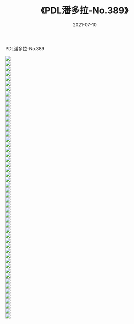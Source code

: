 ﻿---
layout: post
title:  《PDL潘多拉-No.389》
date:   2021-07-10
img: http://img.660000.xyz/Sharelink/网络美图/2021/PDL潘多拉-No.389/000.jpg
categories: [美女, 清纯, 唯美]
---

PDL潘多拉-No.389

  ![](http://img.660000.xyz/Sharelink/网络美图/2021/PDL潘多拉-No.389/001.jpg) <br> ![](http://img.660000.xyz/Sharelink/网络美图/2021/PDL潘多拉-No.389/002.jpg) <br> ![](http://img.660000.xyz/Sharelink/网络美图/2021/PDL潘多拉-No.389/003.jpg) <br> ![](http://img.660000.xyz/Sharelink/网络美图/2021/PDL潘多拉-No.389/004.jpg) <br> ![](http://img.660000.xyz/Sharelink/网络美图/2021/PDL潘多拉-No.389/005.jpg) <br> ![](http://img.660000.xyz/Sharelink/网络美图/2021/PDL潘多拉-No.389/006.jpg) <br> ![](http://img.660000.xyz/Sharelink/网络美图/2021/PDL潘多拉-No.389/007.jpg) <br> ![](http://img.660000.xyz/Sharelink/网络美图/2021/PDL潘多拉-No.389/008.jpg) <br> ![](http://img.660000.xyz/Sharelink/网络美图/2021/PDL潘多拉-No.389/009.jpg) <br> ![](http://img.660000.xyz/Sharelink/网络美图/2021/PDL潘多拉-No.389/010.jpg) <br> ![](http://img.660000.xyz/Sharelink/网络美图/2021/PDL潘多拉-No.389/011.jpg) <br> ![](http://img.660000.xyz/Sharelink/网络美图/2021/PDL潘多拉-No.389/012.jpg) <br> ![](http://img.660000.xyz/Sharelink/网络美图/2021/PDL潘多拉-No.389/013.jpg) <br> ![](http://img.660000.xyz/Sharelink/网络美图/2021/PDL潘多拉-No.389/014.jpg) <br> ![](http://img.660000.xyz/Sharelink/网络美图/2021/PDL潘多拉-No.389/015.jpg) <br> ![](http://img.660000.xyz/Sharelink/网络美图/2021/PDL潘多拉-No.389/016.jpg) <br> ![](http://img.660000.xyz/Sharelink/网络美图/2021/PDL潘多拉-No.389/017.jpg) <br> ![](http://img.660000.xyz/Sharelink/网络美图/2021/PDL潘多拉-No.389/018.jpg) <br> ![](http://img.660000.xyz/Sharelink/网络美图/2021/PDL潘多拉-No.389/019.jpg) <br> ![](http://img.660000.xyz/Sharelink/网络美图/2021/PDL潘多拉-No.389/020.jpg) <br> ![](http://img.660000.xyz/Sharelink/网络美图/2021/PDL潘多拉-No.389/021.jpg) <br> ![](http://img.660000.xyz/Sharelink/网络美图/2021/PDL潘多拉-No.389/022.jpg) <br> ![](http://img.660000.xyz/Sharelink/网络美图/2021/PDL潘多拉-No.389/023.jpg) <br> ![](http://img.660000.xyz/Sharelink/网络美图/2021/PDL潘多拉-No.389/024.jpg) <br> ![](http://img.660000.xyz/Sharelink/网络美图/2021/PDL潘多拉-No.389/025.jpg) <br> ![](http://img.660000.xyz/Sharelink/网络美图/2021/PDL潘多拉-No.389/026.jpg) <br> ![](http://img.660000.xyz/Sharelink/网络美图/2021/PDL潘多拉-No.389/027.jpg) <br> ![](http://img.660000.xyz/Sharelink/网络美图/2021/PDL潘多拉-No.389/028.jpg) <br> ![](http://img.660000.xyz/Sharelink/网络美图/2021/PDL潘多拉-No.389/029.jpg) <br> ![](http://img.660000.xyz/Sharelink/网络美图/2021/PDL潘多拉-No.389/030.jpg) <br> ![](http://img.660000.xyz/Sharelink/网络美图/2021/PDL潘多拉-No.389/031.jpg) <br> ![](http://img.660000.xyz/Sharelink/网络美图/2021/PDL潘多拉-No.389/032.jpg) <br> ![](http://img.660000.xyz/Sharelink/网络美图/2021/PDL潘多拉-No.389/033.jpg) <br> ![](http://img.660000.xyz/Sharelink/网络美图/2021/PDL潘多拉-No.389/034.jpg) <br> ![](http://img.660000.xyz/Sharelink/网络美图/2021/PDL潘多拉-No.389/035.jpg) <br> ![](http://img.660000.xyz/Sharelink/网络美图/2021/PDL潘多拉-No.389/036.jpg) <br> ![](http://img.660000.xyz/Sharelink/网络美图/2021/PDL潘多拉-No.389/037.jpg) <br> ![](http://img.660000.xyz/Sharelink/网络美图/2021/PDL潘多拉-No.389/038.jpg) <br> ![](http://img.660000.xyz/Sharelink/网络美图/2021/PDL潘多拉-No.389/039.jpg) <br> ![](http://img.660000.xyz/Sharelink/网络美图/2021/PDL潘多拉-No.389/040.jpg) <br> ![](http://img.660000.xyz/Sharelink/网络美图/2021/PDL潘多拉-No.389/041.jpg) <br> ![](http://img.660000.xyz/Sharelink/网络美图/2021/PDL潘多拉-No.389/042.jpg) <br> ![](http://img.660000.xyz/Sharelink/网络美图/2021/PDL潘多拉-No.389/043.jpg) <br> ![](http://img.660000.xyz/Sharelink/网络美图/2021/PDL潘多拉-No.389/044.jpg) <br> ![](http://img.660000.xyz/Sharelink/网络美图/2021/PDL潘多拉-No.389/045.jpg) <br> ![](http://img.660000.xyz/Sharelink/网络美图/2021/PDL潘多拉-No.389/046.jpg) <br> ![](http://img.660000.xyz/Sharelink/网络美图/2021/PDL潘多拉-No.389/047.jpg) <br> ![](http://img.660000.xyz/Sharelink/网络美图/2021/PDL潘多拉-No.389/048.jpg) <br> ![](http://img.660000.xyz/Sharelink/网络美图/2021/PDL潘多拉-No.389/049.jpg) <br> ![](http://img.660000.xyz/Sharelink/网络美图/2021/PDL潘多拉-No.389/050.jpg) <br> ![](http://img.660000.xyz/Sharelink/网络美图/2021/PDL潘多拉-No.389/051.jpg) <br> ![](http://img.660000.xyz/Sharelink/网络美图/2021/PDL潘多拉-No.389/052.jpg) <br>
